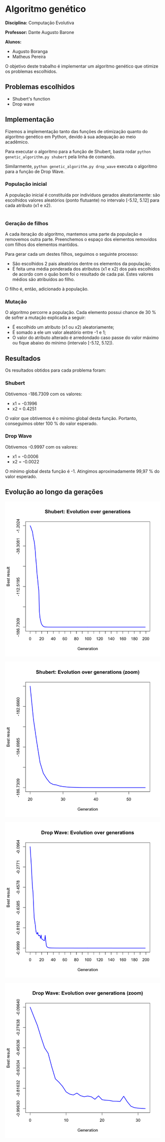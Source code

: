 # Algoritmo genético

<b>Disciplina:</b> Computação Evolutiva

<b>Professor:</b> Dante Augusto Barone

<b>Alunos:</b>
- Augusto Boranga
- Matheus Pereira

O objetivo deste trabalho é implementar um algoritmo genético que otimize os problemas escolhidos.

## Problemas escolhidos

- Shubert's function
- Drop wave

## Implementação

Fizemos a implementação tanto das funções de otimização quanto do algoritmo genético em Python, devido à sua adequação ao meio acadêmico.

Para executar o algoritmo para a função de Shubert, basta rodar `python genetic_algorithm.py shubert` pela linha de comando.

Similarmente, `python genetic_algorithm.py drop_wave` executa o algoritmo para a função de Drop Wave.

### População inicial

A população inicial é constituída por indivíduos gerados aleatoriamente: são escolhidos valores aleatórios (ponto flutuante) no intervalo [-5.12, 5.12] para cada atributo (x1 e x2).
<br>
<br>

### Geração de filhos

A cada iteração do algoritmo, mantemos uma parte da população e removemos outra parte. Preenchemos o espaço dos elementos removidos com filhos dos elementos mantidos.

Para gerar cada um destes filhos, seguimos o seguinte processo:

- São escolhidos 2 pais aleatórios dentre os elementos da população;
- É feita uma média ponderada dos atributos (x1 e x2) dos pais escolhidos de acordo com o quão bom foi o resultado de cada pai. Estes valores médios são atribuídos ao filho.

O filho é, então, adicionado à população.

### Mutação

O algoritmo percorre a população. Cada elemento possui chance de 30 % de sofrer a mutação explicada a seguir:

- É escolhido um atributo (x1 ou x2) aleatoriamente;
- É somado a ele um valor aleatório entre -1 e 1;
- O valor do atributo alterado é arredondado caso passe do valor máximo ou fique abaixo do mínimo (intervalo [-5.12, 5.12]).


## Resultados

Os resultados obtidos para cada problema foram:

### Shubert

Obtivemos -186.7309 com os valores:

- x1 = -0.1996
- x2 = 0.4251

O valor que obtivemos é o mínimo global desta função. Portanto, conseguimos obter 100 % do valor esperado.
<br>

### Drop Wave

Obtivemos -0.9997 com os valores:

- x1 = -0.0006
- x2 = -0.0022

O mínimo global desta função é -1. Atingimos aproximadamente 99,97 % do valor esperado.


## Evolução ao longo da gerações

![](../graphs/shubert.png)

![](../graphs/shubert_zoom.png)

![](../graphs/drop_wave.png)

![](../graphs/drop_wave_zoom.png)
